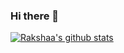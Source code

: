### Hi there 👋

<!--
**rakshaa2000/rakshaa2000** is a ✨ _special_ ✨ repository because its `README.md` (this file) appears on your GitHub profile.

Here are some ideas to get you started:

- 🔭 I’m currently working on ...
- 🌱 I’m currently learning ...
- 👯 I’m looking to collaborate on ...
- 🤔 I’m looking for help with ...
- 💬 Ask me about ...
- 📫 How to reach me: ...
- 😄 Pronouns: ...
- ⚡ Fun fact: ...
-->
[![Rakshaa's github stats](https://github-readme-stats.vercel.app/api?username=rakshaa2000)](https://github.com/anuraghazra/github-readme-stats)
